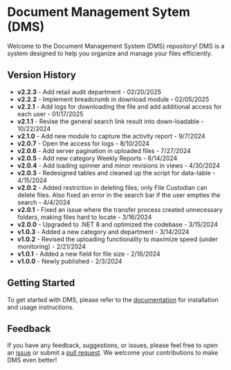 # Document Management Sytem (DMS)

Welcome to the Document Management System (DMS) repository! DMS is a system designed to help you organize and manage your files efficiently.

## Version History

- **v2.2.3** - Add retail audit department - 02/20/2025
- **v2.2.2** - Implement breadcrumb in download module - 02/05/2025
- **v2.2.1** - Add logs for downloading the file and add additional access for each user - 01/17/2025
- **v2.1.1** - Revise the general search link result into down-loadable - 10/22/2024
- **v2.1.0** - Add new module to capture the activity report - 9/7/2024
- **v2.0.7** - Open the access for logs - 8/10/2024
- **v2.0.6** - Add server pagination in uploaded files - 7/27/2024
- **v2.0.5** - Add new category Weekly Reports - 6/14/2024
- **v2.0.4** - Add loading spinner and minor revisions in views - 4/30/2024
- **v2.0.3** - Redesigned tables and cleaned up the script for data-table - 4/15/2024
- **v2.0.2** - Added restriction in deleting files; only File Custodian can delete files. Also fixed an error in the search bar if the user empties the search - 4/4/2024
- **v2.0.1** - Fixed an issue where the transfer process created unnecessary folders, making files hard to locate - 3/16/2024
- **v2.0.0** - Upgraded to .NET 8 and optimized the codebase - 3/15/2024
- **v1.0.3** - Added a new category and department - 3/14/2024
- **v1.0.2** - Revised the uploading functionality to maximize speed (under monitoring) - 2/21/2024
- **v1.0.1** - Added a new field for file size - 2/16/2024
- **v1.0.0** - Newly published - 2/3/2024

## Getting Started

To get started with DMS, please refer to the [documentation](link_to_documentation) for installation and usage instructions.

## Feedback

If you have any feedback, suggestions, or issues, please feel free to open an [issue](https://github.com/azhadolfo/DMS/issues) or submit a [pull request](https://github.com/azhadolfo/DMS/pulls). We welcome your contributions to make DMS even better!
